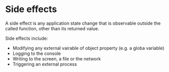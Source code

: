 # Side effects

A side effect is
any application state change that is observable outside the called function, other than its returned value.

Side effects include:

- Modifying any external vairable of object property (e.g. a globa variable)
- Logging to the console
- Writing to the screen, a file or the network
- Triggering an external process
